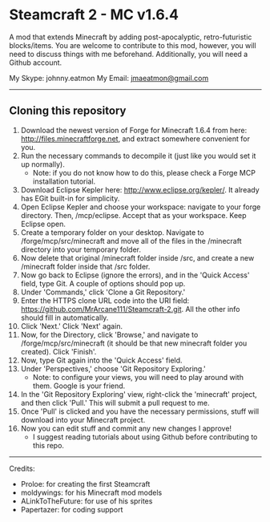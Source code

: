 Steamcraft 2 - MC v1.6.4
========================

A mod that extends Minecraft by adding post-apocalyptic, retro-futuristic blocks/items. 
You are welcome to contribute to this mod, however, you will need to discuss things with me beforehand.
Additionally, you will need a Github account.

My Skype: johnny.eatmon
My Email: jmaeatmon@gmail.com

<hr/>

Cloning this repository
-----------------------

1. Download the newest version of Forge for Minecraft 1.6.4 from here: <http://files.minecraftforge.net>, and extract somewhere convenient for you.
2. Run the necessary commands to decompile it (just like you would set it up normally).
    - Note: if you do not know how to do this, please check a Forge MCP installation tutorial.
3. Download Eclipse Kepler here: <http://www.eclipse.org/kepler/>. It already has EGit built-in for simplicity. 
4. Open Eclipse Kepler and choose your workspace: navigate to your forge directory. Then, /mcp/eclipse. Accept that as your workspace. Keep Eclipse open.
5. Create a temporary folder on your desktop. Navigate to /forge/mcp/src/minecraft and move all of the files in the /minecraft directory into your temporary folder.
6. Now delete that original /minecraft folder inside /src, and create a new /minecraft folder inside that /src folder.
7. Now go back to Eclipse (ignore the errors), and in the 'Quick Access' field, type Git. A couple of options should pop up.
8. Under 'Commands,' click 'Clone a Git Repository.'
9. Enter the HTTPS clone URL code into the URI field: <https://github.com/MrArcane111/Steamcraft-2.git>. All the other info should fill in automatically.
10. Click 'Next.' Click 'Next' again.
11. Now, for the Directory, click 'Browse,' and navigate to /forge/mcp/src/minecraft (it should be that new minecraft folder you created). Click 'Finish'.
12. Now, type Git again into the 'Quick Access' field. 
13. Under 'Perspectives,' choose 'Git Repository Exploring.'
    - Note: to configure your views, you will need to play around with them. Google is your friend.
14. In the 'Git Repository Exploring' view, right-click the 'minecraft' project, and then click 'Pull.' This will submit a pull request to me.
15. Once 'Pull' is clicked and you have the necessary permissions, stuff will download into your Minecraft project. 
16. Now you can edit stuff and commit any new changes I approve!
    - I suggest reading tutorials about using Github before contributing to this repo.
    
<hr/>

Credits: 
- Proloe: for creating the first Steamcraft
- moldywings: for his Minecraft mod models
- ALinkToTheFuture: for use of his sprites
- Papertazer: for coding support